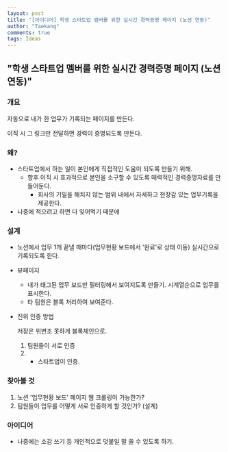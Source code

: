 ```yaml
---
layout: post
title: "[아이디어] 학생 스타트업 멤버를 위한 실시간 경력증명 페이지 (노션 연동)"
author: "Taekang"
comments: true
tags: Ideas
---
```


## "학생 스타트업 멤버를 위한 실시간 경력증명 페이지 (노션 연동)"

### 개요

자동으로 내가 한 업무가 기록되는 페이지를 만든다.

이직 시 그 링크만 전달하면 경력이 증명되도록 만든다.

### 왜?

- 스타트업에서 하는 일이 본인에게 직접적인 도움이 되도록 만들기 위해.
  - 향후 이직 시 효과적으로 본인을 소구할 수 있도록 매력적인 경력증명자료를 만들어둔다.
    - 회사의 기밀을 해치지 않는 범위 내에서 자세하고 현장감 있는 업무기록을 제공한다.
- 나중에 적으려고 하면 다 잊어먹기 때문에

### 설계

- 노션에서 업무 1개 끝낼 때마다(업무현황 보드에서 '완료'로 상태 이동) 실시간으로 기록되도록 한다.
- 뷰페이지
  - 내가 태그된 업무 보드만 필터링해서 보여지도록 만들기. 시계열순으로 업무를 표시한다.
  - 타 팀원은 블록 처리하여 보여준다.
- 진위 인증 방법

  저장은 위변조 못하게 블록체인으로.

  1. 팀원들이 서로 인증
  2. - 스타트업이 인증.

### 찾아볼 것

1. 노션 '업무현황 보드' 페이지 웹 크롤링이 가능한가?
2. 팀원들이 업무를 어떻게 서로 인증하게 할 것인가? (설계)

### 아이디어

- 나중에는 소감 쓰기 등 개인적으로 덧붙일 말 쓸 수 있도록 하기.
